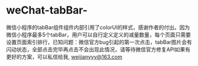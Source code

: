 # weChat-tabBar-
微信小程序的tabBar组件组件内部引用了colorUI的样式，感谢作者的付出。因为微信小程序最多5个tabBar，用户可以自行定义定义的减量数量，每个页面只需要设置页面索引排行，已知问题：微信官方bug引起的第一次点击，tabBar图片会有闪动状态，全部点击完毕再点击不会出现此情况，请等待微信官方修复API如果有更好的方案，可以私信给我, weijianyyy@163.com




